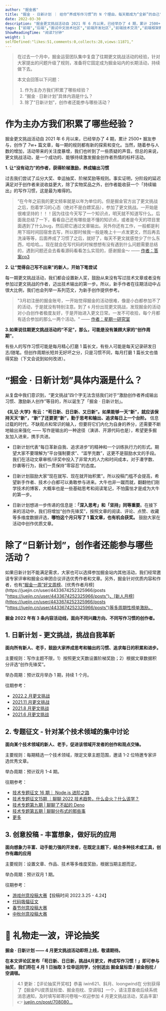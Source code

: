 ```yaml
---
author: "掘金酱"
title: "掘金 · 日新计划 ｜ 给你“养成写作习惯”的 N 个理由，每天都成为“全新”的自己"
date: 2022-03-30
description: "掘金更文挑战活动自 2021 年 6 月以来，已经举办了 4 期，累计 2500+ 掘友参与，创作了 7w+ 篇文章，每一期的规则都有新的探索和变化。今天正式升级为「日新计划」~"
tags: ["前端","后端","面试中文技术社区","前端开发社区","前端技术交流","前端框架教程","JavaScript 学习资源","CSS 技巧与最佳实践","HTML5 最新动态","前端工程师职业发展","开源前端项目","前端技术趋势"]
ShowReadingTime: "阅读7分钟"
weight: 1
selfDefined:"likes:51,comments:0,collects:28,views:11871,"
---
```

> 在过去一个月中，掘金运营团队集中复盘了往期更文挑战活动的经验，针对大家提出的问题升级了规则，准备将它固定成为掘金站内的长期活动，持续做下去。
> 
> 本文会回答以下问题：
> 
> 1.  作为主办方我们积累了哪些经验？
> 2.  “掘金 · 日新计划”具体内涵是什么？
> 3.  除了“日新计划”，创作者还能参与哪些活动？

作为主办方我们积累了哪些经验？
===============

掘金更文挑战活动自 2021 年 6 月以来，已经举办了 4 期，累计 2500+ 掘友参与，创作了 7w+ 篇文章，每一期的规则都有新的探索和变化。当然，随着参与人数的增加，活动带来的关注度暴增，我们也听到了一些质疑的声音。但总的来说，更文挑战活动，是一个成功的、能够持续激发掘金创作者热情的标杆活动。

**1\. 让“没有动力”的作者，获得阶梯激励，养成输出习惯**

过去我们尝试了瓜分大奖、幸运抽奖、阶梯奖励等规则。事实证明，分阶段的延迟满足对于创作者来说收益更大，除了实物奖品之外，创作者能收获一个「持续输出」的写作习惯，这是最为难得的。

> “在今年之前我的更文频率就是以年为单位的。但是掘金官方出了更文挑战之后，抱着学习的心态（绝对不是白嫖奖品），参加了更文挑战。一开始是很难坚持的！！！因为往往今天写了一个知识点，明天就不知道写什么。后面我总结了一下，看看自己还有哪些是不懂的知识点，或者是今天的项目里面遇到了什么bug，然后把它通过文章输出。另外你还有工作，一般都是利用下班时间回宿舍去写，所以那时候我一般是晚上十一点发更文，然后再去洗澡等等，后面养成了习惯了之后，就好了，每天不更文就感觉少了什么东西，哈哈哈。。现在就会在写代码的时候想想有没有遇到什么问题需要总结的，遇到问题还会去看看源码看看怎么实现的，感谢掘金～ —— [作者：答案cp3](https://juejin.cn/post/7049007927088119845#heading-5 "https://juejin.cn/post/7049007927088119845#heading-5")

**2\. 让“觉得自己写不出来”的新人，开始下笔尝试**

每一期更文挑战活动，我们都会设置新人奖，鼓励从来没有写过技术文章或者没有参加过更文挑战的作者，迈出技术输出的第一步。所以，新手作者在往期活动中占很大比例，我们也会列举一系列范文，为新手创作提供参考。

> "3月初注册的掘金账号，一开始觉得掘金的活动很难，像是小白都参加不了的活动，于是就没有特别注意。到了 `6` 月份出现更文挑战，发现掘金的活动对小白创作者极度友好，于是开始进入更文日常。一发不可收拾，每个月都有适合参加的那么一两个活动。" —— [作者：星期一研究室](https://juejin.cn/post/7041016766968889358 "https://juejin.cn/post/7041016766968889358")

**3.如果说往期更文挑战活动的“不足”，那么，可能是没有兼顾大家的“创作周期”**。

有些人的写作习惯可能是每月精心打磨 1 篇长文，有些人可能是每天记录研发日志/随笔。但创作周期长短并无好坏之分，只是习惯不同，每月打磨 1 篇长文也值得奖励（下文会说到如何改进）。

“掘金 · 日新计划”具体内涵是什么？
===================

从复盘中我们意识到，“更文挑战”四个字无法含括我们对于“激励创作者养成输出习惯、激励新人创作”等目的，所以诞生了「掘金 · 日新计划」。

**《礼记·大学》有云：“苟日新、日日新、又日新”。如果能够一天“新”，就应该保持天天“新”，“新”了还要更“新”，勤于思考和输出、追求每日上一个台阶。** 信息过载的时代，不缺观点和常识的输入，但要将它们内化为自身的养分，还需要不断地输出来强化 —— 写作是输出的一种途径（演讲、开源代码也是），希望更多掘友加入进来，携手共进。

*   日新计划代表“每日革新自我、追求进步”的精神和一个训练执行力的形式。期望大家不要理解为“平台强制要求”、“滥竽充数”，这更不是鼓励水文的手段。我们在活动文章审核/评奖中投入了非常大的人力和时间成本，对于凑字数、抄袭等行为，我们一贯保持”零容忍“的态度。
    
*   日新计划鼓励大家“现在就写、现在就开始积累”。所以投稿门槛不会提高，希望新手作者、技术小白都可以勇敢参与进来。大牛也非一蹴而就，翻翻他们刚学技术的博客，大概率也是一些基础思考和阅读笔记，不怕露怯才是成为大牛的第一步。
    
*   日新计划想进一步传递的信息是：**「深入思考」和「坚持」同等重要**。在接下来的活动中，我们将增加“创作先锋奖”，按照文章的阅读、评论、点赞、收藏等多维度数据评选，**哪怕这个月只写了 1 篇文章，也有机会获奖。** 鼓励大家在活动中创作优质文章。
    

除了“日新计划”，创作者还能参与哪些活动？
=====================

如果日新计划不能满足需求，大家也可以选择参加掘金站内其他活动，我们经常邀请专家评审和掘金众审团合议评选优秀作者和文章。另外，掘金针对优质内容和作者，也有[“掘金一周”好文周榜](https://juejin.cn/user/53218623894222/posts "https://juejin.cn/user/53218623894222/posts")、[优秀作者月榜](https://juejin.cn/user/4433674252325966/posts "https://juejin.cn/user/4433674252325966/posts")、[新人月榜](https://juejin.cn/user/4433674252325966/posts "https://juejin.cn/user/4433674252325966/posts")等多周期性榜单激励。

**掘金 2022 年有 3 条内容活动线，面向不同兴趣方向、不同写作习惯的创作者。**

1\. 日新计划 - 更文挑战，挑战自我革新
----------------------

**面向所有新人、老手，鼓励大家养成思考和输出的习惯、追求每日的积累和进步。**

主要规则：写作主题不限，1）按照更文天数设置阶梯奖励；2）根据文章数据积分评选“创作先锋奖”。

举办周期：预计双月举办 1 期，持续 1 个月。

往期参考：

*   [2022.2 月更文挑战](https://juejin.cn/post/7052884569032392740 "https://juejin.cn/post/7052884569032392740")
*   [2021.11 月更文挑战](https://juejin.cn/post/7023643374569816095 "https://juejin.cn/post/7023643374569816095")
*   [2021.8 月更文挑战](https://juejin.cn/post/6987962113788493831 "https://juejin.cn/post/6987962113788493831")
*   [2021.6 月更文挑战](https://juejin.cn/post/6967194882926444557 "https://juejin.cn/post/6967194882926444557")

2\. 专题征文 - 针对某个技术领域的集中讨论
------------------------

**面向某个技术领域的新人、老手，促进该领域开发者的创作和观点交锋。**

主要规则：每期精选一个技术领域，限定文章主题范围，邀请 1-2 位特邀专家评选优秀文章。

举办周期：预计双月 1-4 期。

往期参考：

*   [技术专题征文 16 期｜ Node.js 进阶之路](https://juejin.cn/post/7072218345138831390 "https://juejin.cn/post/7072218345138831390")
*   [技术专题征文15期 ｜聊聊 2022 技术趋势，什么会火？什么该学？](https://juejin.cn/post/7049621519219195918 "https://juejin.cn/post/7049621519219195918")
*   [技术专题第九期 | 聊聊了不起的 Deno](https://juejin.cn/post/6931972377941114888 "https://juejin.cn/post/6931972377941114888")
*   [技术专题第五期 | 聊聊分布式的那些事](https://juejin.cn/post/6888208307924762638 "https://juejin.cn/post/6888208307924762638")
*   [更多](https://juejin.cn/column/6974005163635769351 "https://juejin.cn/column/6974005163635769351")

3\. 创意投稿 - 丰富想象，做好玩的应用
----------------------

**面向想象力丰富、动手能力强的开发者，在既定主题下，结合多种技术或工具，创作有趣的应用**

主要规则：设置文章、作品、技术等多维度奖励，根据当期主题而定。

举办周期：预计双月 1 期。

往期参考：

*   [游戏创意投稿大赛](https://juejin.cn/post/7077529509724946445 "https://juejin.cn/post/7077529509724946445")【投稿时间 2022.3.25 - 4.24】
*   [代码吸猫征文](https://juejin.cn/post/7024369534119182367 "https://juejin.cn/post/7024369534119182367")
*   [春节创意投稿大赛](https://juejin.cn/post/7049181546682515464 "https://juejin.cn/post/7049181546682515464")
*   [中秋创意投稿大赛](https://juejin.cn/post/7003154195826081800 "https://juejin.cn/post/7003154195826081800")

🎁 礼物走一波，评论抽奖
=============

**掘金 · 日新计划 —— 4 月更文挑战活动即将上线，敬请期待。**

**在本文评论区发布「苟日新、日日新，挑战4月更文，养成写作习惯！」即可参与抽奖，我们将在 4 月 1 日抽取 3 位幸运同学，分别送出 掘金鼠标垫 / 掘金抱枕 / 空调毯。**

> 4.1 更新：【评论抽奖开奖啦】恭喜 iwin621、斜月、loongwind在 分别获得了【掘金PU皮质鼠标垫、掘金抱枕、空调毯】一个，请注意查收后续系统消息通知，及时填写邮寄问卷哦～欢迎参加 4 月更文挑战活动，奖品丰富!👉 [juejin.cn/post/708080…](https://juejin.cn/post/7080800226365145118 "https://juejin.cn/post/7080800226365145118")